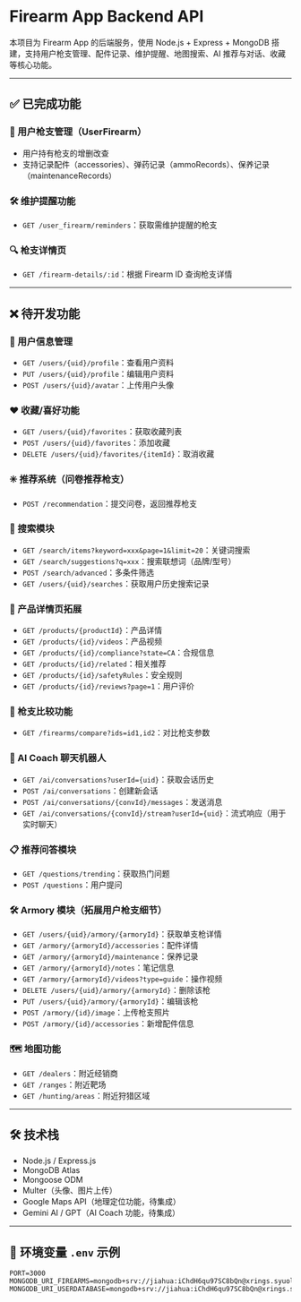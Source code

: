 # Firearm App Backend API

本项目为 Firearm App 的后端服务，使用 Node.js + Express + MongoDB 搭建，支持用户枪支管理、配件记录、维护提醒、地图搜索、AI 推荐与对话、收藏等核心功能。

---

## ✅ 已完成功能

### 🔫 用户枪支管理（UserFirearm）
- 用户持有枪支的增删改查
- 支持记录配件（accessories）、弹药记录（ammoRecords）、保养记录（maintenanceRecords）

### 🛠️ 维护提醒功能
- `GET /user_firearm/reminders`：获取需维护提醒的枪支

### 🔍 枪支详情页
- `GET /firearm-details/:id`：根据 Firearm ID 查询枪支详情

---

## ❌ 待开发功能

### 👤 用户信息管理
- `GET /users/{uid}/profile`：查看用户资料  
- `PUT /users/{uid}/profile`：编辑用户资料  
- `POST /users/{uid}/avatar`：上传用户头像

### ❤️ 收藏/喜好功能
- `GET /users/{uid}/favorites`：获取收藏列表  
- `POST /users/{uid}/favorites`：添加收藏  
- `DELETE /users/{uid}/favorites/{itemId}`：取消收藏

### ✳️ 推荐系统（问卷推荐枪支）
- `POST /recommendation`：提交问卷，返回推荐枪支

### 🔎 搜索模块
- `GET /search/items?keyword=xxx&page=1&limit=20`：关键词搜索  
- `GET /search/suggestions?q=xxx`：搜索联想词（品牌/型号）  
- `POST /search/advanced`：多条件筛选  
- `GET /users/{uid}/searches`：获取用户历史搜索记录

### 🎯 产品详情页拓展
- `GET /products/{productId}`：产品详情  
- `GET /products/{id}/videos`：产品视频  
- `GET /products/{id}/compliance?state=CA`：合规信息  
- `GET /products/{id}/related`：相关推荐  
- `GET /products/{id}/safetyRules`：安全规则  
- `GET /products/{id}/reviews?page=1`：用户评价

### 🔁 枪支比较功能
- `GET /firearms/compare?ids=id1,id2`：对比枪支参数

### 🧠 AI Coach 聊天机器人
- `GET /ai/conversations?userId={uid}`：获取会话历史  
- `POST /ai/conversations`：创建新会话  
- `POST /ai/conversations/{convId}/messages`：发送消息  
- `GET /ai/conversations/{convId}/stream?userId={uid}`：流式响应（用于实时聊天）

### 📋 推荐问答模块
- `GET /questions/trending`：获取热门问题  
- `POST /questions`：用户提问

### 🛠️ Armory 模块（拓展用户枪支细节）
- `GET /users/{uid}/armory/{armoryId}`：获取单支枪详情  
- `GET /armory/{armoryId}/accessories`：配件详情  
- `GET /armory/{armoryId}/maintenance`：保养记录  
- `GET /armory/{armoryId}/notes`：笔记信息  
- `GET /armory/{armoryId}/videos?type=guide`：操作视频  
- `DELETE /users/{uid}/armory/{armoryId}`：删除该枪  
- `PUT /users/{uid}/armory/{armoryId}`：编辑该枪  
- `POST /armory/{id}/image`：上传枪支照片  
- `POST /armory/{id}/accessories`：新增配件信息

### 🗺️ 地图功能
- `GET /dealers`：附近经销商  
- `GET /ranges`：附近靶场  
- `GET /hunting/areas`：附近狩猎区域

---

## 🛠 技术栈
- Node.js / Express.js
- MongoDB Atlas
- Mongoose ODM
- Multer（头像、图片上传）
- Google Maps API（地理定位功能，待集成）
- Gemini AI / GPT（AI Coach 功能，待集成）

---

## 📁 环境变量 `.env` 示例

```env
PORT=3000
MONGODB_URI_FIREARMS=mongodb+srv://jiahua:iChdH6qu97SC8bQn@xrings.syuol.mongodb.net/Firearms
MONGODB_URI_USERDATABASE=mongodb+srv://jiahua:iChdH6qu97SC8bQn@xrings.syuol.mongodb.net/userDatabase